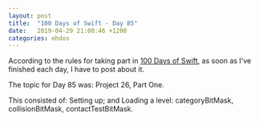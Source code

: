 ```yaml
---
layout: post
title:  "100 Days of Swift - Day 85"
date:   2019-04-29 21:00:46 +1200
categories: ohdos
---
```

According to the rules for taking part in [100 Days of Swift](https://www.hackingwithswift.com/100), as soon as I've finished each day, I have to post about it.

The topic for Day 85 was: Project 26, Part One.

This consisted of: Setting up; and Loading a level: categoryBitMask, collisionBitMask, contactTestBitMask.

